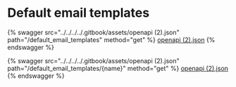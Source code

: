 # Default email templates

{% swagger src="../../../../.gitbook/assets/openapi (2).json" path="/default_email_templates" method="get" %}
[openapi (2).json](<../../../../.gitbook/assets/openapi (2).json>)
{% endswagger %}

{% swagger src="../../../../.gitbook/assets/openapi (2).json" path="/default_email_templates/{name}" method="get" %}
[openapi (2).json](<../../../../.gitbook/assets/openapi (2).json>)
{% endswagger %}
